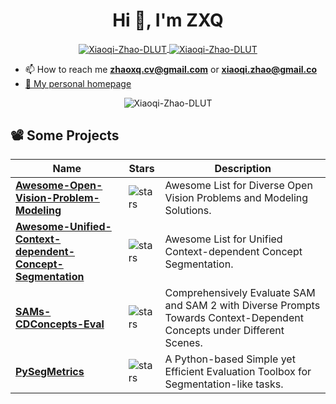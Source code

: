 <h1 align="center">Hi 👋, I'm ZXQ</h1>

<p align="center">
<a href="https://github.com/Xiaoqi-Zhao-DLUT">
 <img align="center" src="https://github-readme-stats.vercel.app/api?username=Xiaoqi-Zhao-DLUT&show_icons=true&theme=gruvbox&hide_title=true" alt="Xiaoqi-Zhao-DLUT" />
</a>
<a href="https://github.com/Xiaoqi-Zhao-DLUT">
  <img align="center" src="https://github-readme-stats.vercel.app/api/top-langs/?username=Xiaoqi-Zhao-DLUT&layout=compact" alt="Xiaoqi-Zhao-DLUT" />
</a>
</p>

- 📫 How to reach me **zhaoxq.cv@gmail.com**  or **xiaoqi.zhao@gmail.co**      
- <a href="https://xiaoqi-zhao-dlut.github.io/">:boy: My personal homepage</a> 
<p align="center"><img src="https://komarev.com/ghpvc/?username=Xiaoqi-Zhao-DLUT" alt="Xiaoqi-Zhao-DLUT" /></p>


## 📽️ Some Projects

| Name                                                                                         | Stars                                                                               | Description                                                                                                                                                      |
| -------------------------------------------------------------------------------------------- | ----------------------------------------------------------------------------------- | ---------------------------------------------------------------------------------------------------------------------------------------------------------------- |
| [**Awesome-Open-Vision-Problem-Modeling**](https://github.com/Xiaoqi-Zhao-DLUT/Awesome-Open-Vision-Problem-Modeling)                    | ![stars](https://img.shields.io/github/stars/Xiaoqi-Zhao-DLUT/Awesome-Open-Vision-Problem-Modeling)              | Awesome List for Diverse Open Vision Problems and Modeling Solutions.                                                                                                                                     |
| [**Awesome-Unified-Context-dependent-Concept-Segmentation**](https://github.com/Xiaoqi-Zhao-DLUT/Awesome-Unified-Context-dependent-Concept-Segmentation) | ![stars](https://img.shields.io/github/stars/Xiaoqi-Zhao-DLUT/Awesome-Unified-Context-dependent-Concept-Segmentation) | Awesome List for Unified Context-dependent Concept Segmentation.                                                                             |
| [**SAMs-CDConcepts-Eval**](https://github.com/lartpang/SAMs-CDConcepts-Eval)                               | ![stars](https://img.shields.io/github/stars/lartpang/SAMs-CDConcepts-Eval)                | Comprehensively Evaluate SAM and SAM 2 with Diverse Prompts Towards Context-Dependent Concepts under Different Scenes.                                                                                                                                       |
| [**PySegMetrics**](https://github.com/Xiaoqi-Zhao-DLUT/PySegMetric_EvalToolkit)                         | ![stars](https://img.shields.io/github/stars/Xiaoqi-Zhao-DLUT/PySegMetric_EvalToolkit)             | A Python-based Simple yet Efficient Evaluation Toolbox for Segmentation-like tasks.                                                                    |

